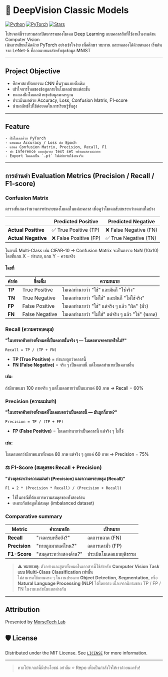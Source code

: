 # 🧠 DeepVision Classic Models

[![Python](https://img.shields.io/badge/Python-3.8%2B-blue?logo=python)](https://www.python.org/)
[![PyTorch](https://img.shields.io/badge/PyTorch-2.0+-EE4C2C?logo=pytorch)](https://pytorch.org/)
[![Stars](https://img.shields.io/github/stars/morsetechlab/deepvision-classic-models?style=social)](https://github.com/morsetechlab/deepvision-classic-models)

โปรเจกต์นี้รวบรวมสถาปัตยกรรมของโมเดล Deep Learning แบบคลาสสิกที่ใช้งานในงานด้าน Computer Vision  
เน้นการเขียนโค้ดด้วย PyTorch อย่างเข้าใจง่าย เพื่อศึกษา ทบทวน และทดลองได้ด้วยตนเอง เริ่มต้นจาก LeNet-5 ที่ออกแบบมาสำหรับชุดข้อมูล MNIST

---

## Project Objective

- ศึกษาสถาปัตยกรรม CNN พื้นฐานแบบดั้งเดิม
- เข้าใจการไหลของข้อมูลภายในโมเดลผ่านแต่ละชั้น
- ทดลองฝึกโมเดลด้วยชุดข้อมูลมาตรฐาน 
- ประเมินผลด้วย Accuracy, Loss, Confusion Matrix, F1-score
- นำผลลัพธ์ไปใช้ต่อยอดในการเรียนรู้ขั้นสูง

---

## Feature

```
- ฝึกโมเดลด้วย PyTorch
- แสดงผล Accuracy / Loss ต่อ Epoch
- แสดง Confusion Matrix, Precision, Recall, F1
- ทำ Inference แบบสุ่มจาก test set พร้อมแสดงผลภาพ
- Export โมเดลเป็น `.pt` ไฟล์สำหรับใช้งานจริง
```

---

## การอ่านค่า Evaluation Metrics (Precision / Recall / F1-score)

### Confusion Matrix

ตารางที่แสดงจำนวนการทำนายของโมเดลในแต่ละคลาส เพื่อดูว่าโมเดลสับสนระหว่างคลาสใดบ้าง

|               | Predicted Positive | Predicted Negative |
|---------------|--------------------|--------------------|
| **Actual Positive** | ✅ True Positive (TP) | ❌ False Negative (FN) |
| **Actual Negative** | ❌ False Positive (FP) | ✅ True Negative (TN) |

ในกรณี Multi-Class เช่น CIFAR-10 → Confusion Matrix จะเป็นตาราง NxN (10x10)  
โดยที่แกน X = ทำนาย, แกน Y = ความจริง

#### โดยที่

| คำย่อ | ชื่อเต็ม | ความหมาย |
|-------|----------|-----------|
| **TP** | True Positive | โมเดลทำนายว่า "ใช่" และมันก็ "ใช่จริง" |
| **TN** | True Negative | โมเดลทำนายว่า "ไม่ใช่" และมันก็ "ไม่ใช่จริง" |
| **FP** | False Positive | โมเดลทำนายว่า "ใช่" แต่จริง ๆ แล้ว "ผิด" (มั่ว) |
| **FN** | False Negative | โมเดลทำนายว่า "ไม่ใช่" แต่จริง ๆ แล้ว "ใช่" (พลาด) |

### Recall (ความครอบคลุม)

**"ในบรรดาตัวอย่างทั้งหมดที่เป็นคลาสนั้นจริง ๆ — โมเดลหาเจอครบหรือไม่?"**

```
Recall = TP / (TP + FN)
```

- **TP (True Positive)** = ทำนายถูกว่าคลาสนี้
- **FN (False Negative)** = จริง ๆ เป็นคลาสนี้ แต่โมเดลทำนายเป็นคลาสอื่น

#### เช่น:
ถ้ามีภาพแมว 100 ภาพจริง ๆ แต่โมเดลทายว่าเป็นแมวแค่ 60 ภาพ → Recall = 60%

### Precision (ความแม่นยำ)
**"ในบรรดาตัวอย่างทั้งหมดที่โมเดลบอกว่าเป็นคลาสนี้ — มันถูกกี่ภาพ?"**

```
Precision = TP / (TP + FP)
```

- **FP (False Positive)** = โมเดลทำนายว่าเป็นคลาสนี้ แต่จริง ๆ ไม่ใช่

#### เช่น:
โมเดลบอกว่ามีภาพแมวทั้งหมด 80 ภาพ แต่จริง ๆ ถูกแค่ 60 ภาพ → Precision = 75%

### ⚖️ F1-Score (สมดุลของ Recall + Precision)
**"ถ่วงดุลระหว่างความแม่นยำ (Precision) และความครอบคลุม (Recall)"**

```
F1 = 2 * (Precision * Recall) / (Precision + Recall)
```

- ใช้ในกรณีที่ต้องการความสมดุลของทั้งสองด้าน
- เหมาะกับข้อมูลไม่สมดุล (imbalanced dataset)

### Comparative summary

 Metric       | คำถามหลัก             | เป้าหมาย             |
|--------------|------------------------|------------------------|
| **Recall**   | "เจอครบหรือยัง?"       | ลดการพลาด (FN)       |
| **Precision**| "ทายถูกมากแค่ไหน?"    | ลดการเดามั่ว (FP)    |
| **F1-Score** | "สมดุลระหว่างสองด้าน?"| ประเมินโมเดลแบบยุติธรรม |

> ⚠️ **หมายเหตุ**: ตัวอย่างและสูตรทั้งหมดในเอกสารนี้ใช้สำหรับ **Computer Vision Task แบบ Multi-Class Classification เท่านั้น**  
> ไม่สามารถใช้แทนตรง ๆ ในงานประเภท **Object Detection**, **Segmentation**, หรือ **Natural Language Processing (NLP)** ได้โดยตรง เนื่องจากนิยามของ TP / FP / FN ในงานเหล่านั้นแตกต่างกัน

---

## Attribution

Presented by [MorseTech Lab](https://github.com/morsetechlab)

## 🛡️ License

Distributed under the MIT License. See [`LICENSE`](./LICENSE) for more information.

---

> หากโปรเจกต์นี้มีประโยชน์ อย่าลืม ⭐️ Repo เพื่อเป็นกำลังใจให้เราด้วยนะครับ!

<meta name="keywords" content="deep-learning, cnn, pytorch, lenet5, classic-models, mnist, computer-vision, image-classification, ai-education, deep-learning-tutorial, vision-models">
